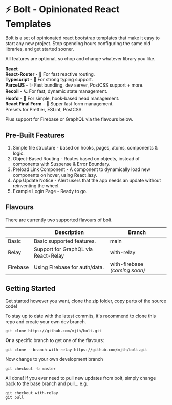 # :zap: Bolt - Opinionated React Templates

Bolt is a set of opinionated react bootstrap templates that make it easy to start any new project.
Stop spending hours configuring the same old libraries, and get started sooner.

All features are optional, so chop and change whatever library you like.

**React** <br/>
**React-Router** - 🌴 For fast reactive routing. <br/>
**Typescript** - 🦾 For strong typing support. <br/>
**ParcelJS** - ✨ Fast bundling, dev server, PostCSS support + more. <br/>
**Recoil** - 🪐 For fast, dynamic state management. <br/>
**Hoofd** - 🤯 For simple, hook-based head management. <br/>
**React Final Form** - 🥊 Super fast form management. <br/>
Presets for Prettier, ESLint, PostCSS. <br/>

Plus support for Firebase or GraphQL via the flavours below.

## Pre-Built Features

1.  Simple file structure - based on hooks, pages, atoms, components & logic.
2.  Object-Based Routing - Routes based on objects, instead of components with Suspense & Error Boundary.
3.  Preload Link Component - A component to dynamically load new components on hover, using React.lazy.
4.  App Update Notice - Alert users that the app needs an update without reinventing the wheel.
5.  Example Login Page - Ready to go.

## Flavours

There are currently two supported flavours of bolt.

|          | Description                         | Branch                        |
| -------- | ----------------------------------- | ----------------------------- |
| Basic    | Basic supported features.           | main                          |
| Relay    | Support for GraphQL via React-Relay | with-relay                    |
| Firebase | Using Firebase for auth/data.       | with-firebase _(coming soon)_ |

## Getting Started

Get started however you want, clone the zip folder, copy parts of the source code!

To stay up to date with the latest commits, it's recommend to clone this repo and create your own dev branch.

    git clone https://github.com/mjth/bolt.git

**Or** a specific branch to get one of the flavours:

    git clone --branch with-relay https://github.com/mjth/bolt.git

Now change to your own development branch

    git checkout -b master

All done! If you ever need to pull new updates from bolt, simply change back to the base branch and pull... e.g.

    git checkout with-relay
    git pull
